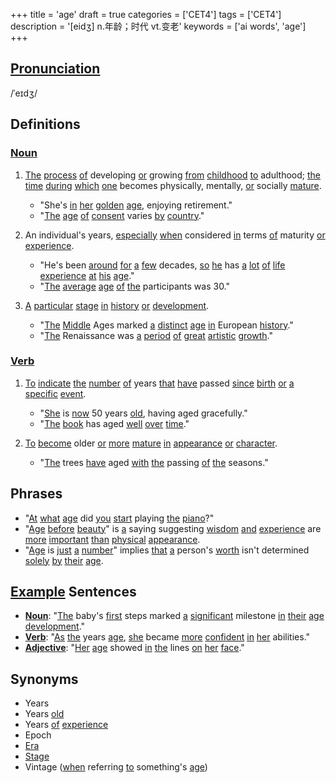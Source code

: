 +++
title = 'age'
draft = true
categories = ['CET4']
tags = ['CET4']
description = '[eidʒ] n.年龄；时代 vt.变老'
keywords = ['ai words', 'age']
+++

## [Pronunciation](/post/pronunciation/)
/ˈeɪdʒ/

## Definitions
### [Noun](/post/noun/)
1. [The](/post/the/) [process](/post/process/) [of](/post/of/) developing [or](/post/or/) growing [from](/post/from/) [childhood](/post/childhood/) [to](/post/to/) adulthood; [the](/post/the/) [time](/post/time/) [during](/post/during/) [which](/post/which/) [one](/post/one/) becomes physically, mentally, [or](/post/or/) socially [mature](/post/mature/).
   - "She's [in](/post/in/) [her](/post/her/) [golden](/post/golden/) [age](/post/age/), enjoying retirement."
   - "[The](/post/the/) [age](/post/age/) [of](/post/of/) [consent](/post/consent/) varies [by](/post/by/) [country](/post/country/)."

2. An individual's years, [especially](/post/especially/) [when](/post/when/) considered [in](/post/in/) terms [of](/post/of/) maturity [or](/post/or/) [experience](/post/experience/).
   - "He's been [around](/post/around/) [for](/post/for/) [a](/post/a/) [few](/post/few/) decades, [so](/post/so/) [he](/post/he/) has [a](/post/a/) [lot](/post/lot/) [of](/post/of/) [life](/post/life/) [experience](/post/experience/) [at](/post/at/) [his](/post/his/) [age](/post/age/)."
   - "[The](/post/the/) [average](/post/average/) [age](/post/age/) [of](/post/of/) [the](/post/the/) participants was 30."

3. [A](/post/a/) [particular](/post/particular/) [stage](/post/stage/) [in](/post/in/) [history](/post/history/) [or](/post/or/) [development](/post/development/).
   - "[The](/post/the/) [Middle](/post/middle/) Ages marked [a](/post/a/) [distinct](/post/distinct/) [age](/post/age/) [in](/post/in/) European [history](/post/history/)."
   - "[The](/post/the/) Renaissance was [a](/post/a/) [period](/post/period/) [of](/post/of/) [great](/post/great/) [artistic](/post/artistic/) [growth](/post/growth/)."

### [Verb](/post/verb/)
1. [To](/post/to/) [indicate](/post/indicate/) [the](/post/the/) [number](/post/number/) [of](/post/of/) years [that](/post/that/) [have](/post/have/) passed [since](/post/since/) [birth](/post/birth/) [or](/post/or/) [a](/post/a/) [specific](/post/specific/) [event](/post/event/).
   - "[She](/post/she/) is [now](/post/now/) 50 years [old](/post/old/), having aged gracefully."
   - "[The](/post/the/) [book](/post/book/) has aged [well](/post/well/) [over](/post/over/) [time](/post/time/)."

2. [To](/post/to/) [become](/post/become/) older [or](/post/or/) [more](/post/more/) [mature](/post/mature/) [in](/post/in/) [appearance](/post/appearance/) [or](/post/or/) [character](/post/character/).
   - "[The](/post/the/) trees [have](/post/have/) aged [with](/post/with/) [the](/post/the/) passing [of](/post/of/) [the](/post/the/) seasons."

## Phrases
- "[At](/post/at/) [what](/post/what/) [age](/post/age/) did [you](/post/you/) [start](/post/start/) playing [the](/post/the/) [piano](/post/piano/)?"
- "[Age](/post/age/) [before](/post/before/) [beauty](/post/beauty/)" is [a](/post/a/) saying suggesting [wisdom](/post/wisdom/) [and](/post/and/) [experience](/post/experience/) are [more](/post/more/) [important](/post/important/) [than](/post/than/) [physical](/post/physical/) [appearance](/post/appearance/).
- "[Age](/post/age/) is [just](/post/just/) [a](/post/a/) [number](/post/number/)" implies [that](/post/that/) [a](/post/a/) person's [worth](/post/worth/) isn't determined [solely](/post/solely/) [by](/post/by/) [their](/post/their/) [age](/post/age/).

## [Example](/post/example/) Sentences
- **[Noun](/post/noun/)**: "[The](/post/the/) baby's [first](/post/first/) steps marked [a](/post/a/) [significant](/post/significant/) milestone [in](/post/in/) [their](/post/their/) [age](/post/age/) [development](/post/development/)."
- **[Verb](/post/verb/)**: "[As](/post/as/) [the](/post/the/) years [age](/post/age/), [she](/post/she/) became [more](/post/more/) [confident](/post/confident/) [in](/post/in/) [her](/post/her/) abilities."
- **[Adjective](/post/adjective/)**: "[Her](/post/her/) [age](/post/age/) showed [in](/post/in/) [the](/post/the/) lines [on](/post/on/) [her](/post/her/) [face](/post/face/)."

## Synonyms
- Years
- Years [old](/post/old/)
- Years [of](/post/of/) [experience](/post/experience/)
- Epoch
- [Era](/post/era/)
- [Stage](/post/stage/)
- Vintage ([when](/post/when/) referring [to](/post/to/) something's [age](/post/age/))
